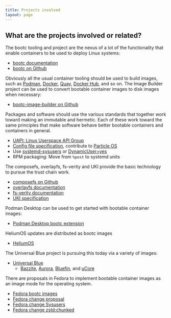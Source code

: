 ```yaml
---
title: Projects involved
layout: page
---
```


## What are the projects involved or related?

The bootc tooling and project are the nexus of a lot of the functionality that enable containers to be used to deploy Linux systems:

 * [bootc documentation](https://bootc-dev.github.io/bootc/)
 * [bootc on Github](https://github.com/bootc-dev/bootc)

Obviously all the usual container tooling should be used to build images, such as [Podman](http://podman.io/), [Docker](https://www.docker.com/), [Quay](https://quay.io/), [Docker Hub](https://hub.docker.com/), and so on.
The Image Builder project can be used to convert bootable container images to disk images when necessary:

 * [bootc-image-builder on Github](https://github.com/osbuild/bootc-image-builder)

Packages and software should use the various standards that together work toward making an immutable and hermetic. Each of these work toward the same principles that make software behave better bootable containers and containers in general.

 * [UAPI: Linux Userspace API Group](https://uapi-group.org/)
 * [Config file specification](https://uapi-group.org/specifications/specs/configuration_files_specification/), contribute to [Particle OS](https://0pointer.net/blog/fitting-everything-together.html)
 * Use [systemd-sysusers](https://www.freedesktop.org/software/systemd/man/latest/systemd-sysusers.html) or [DynamicUser=yes](https://0pointer.net/blog/dynamic-users-with-systemd.html)
 * RPM packaging: Move from `%post` to systemd units

The composefs, overlayfs, fs-verity and UKI provide the basic technology to pursue the trust chain work.

 * [composefs on Github](https://github.com/containers/composefs)
 * [overlayfs documentation](https://www.kernel.org/doc/Documentation/filesystems/overlayfs.txt)
 * [fs-verity documentation](https://www.kernel.org/doc/html/next/filesystems/fsverity.html)
 * [UKI specification](https://github.com/uapi-group/specifications/blob/main/specs/unified_kernel_image.md)

Podman Desktop can be used to get started with bootable container images:

 * [Podman Desktop bootc extension](https://github.com/containers/podman-desktop-extension-bootc)

HeliumOS updates are distributed as bootc images

* [HeliumOS](https://www.heliumos.org/)

The Universal Blue project is pursuing this today via a variety of images: 

* [Universal Blue](https://universal-blue.org/)
  * [Bazzite](https://bazzite.gg), [Aurora](https://getaurora.dev), [Bluefin](https://projectbluefin.io/), and [uCore](https://github.com/ublue-os/ucore)

There are proposals in Fedora to implement bootable container images as an image mode for the operating system.

 * [Fedora bootc images](https://docs.fedoraproject.org/en-US/bootc)
 * [Fedora change proposal](https://fedoraproject.org/wiki/Changes/OstreeNativeContainerStable)
 * [Fedora change Sysusers](https://fedoraproject.org/wiki/Changes/SystemdSysusers)
 * [Fedora change zstd:chunked](https://fedoraproject.org/wiki/Changes/zstd:chunked)

